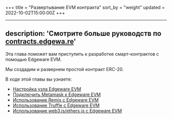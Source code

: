+++
title = "Развертывание EVM контракта"
sort_by = "weight"
updated = 2022-10-02T15:00:00Z
+++

---
description: 'Смотрите больше руководств по [contracts.edgewa.re](contracts.edgewa.re)'
---

Эта глава поможет вам приступить к разработке смарт-контрактов с помощью Edgeware EVM.

Мы создадим и развернем простой контракт ERC-20.

В ходе этой главы вы узнаете:

- [Настройка узла Edgeware EVM](https://github.com/hicommonwealth/edgeware-documentation/blob/master/docs/quickstart/evm-introduction/setting-up-a-local-node/)
- [Подключить Metamask к Edgeware EVM](interacting-with-a-edgeware-node-using-metamask/) 
- [Использование Remix с Edgeware EVM](interacting-with-a-edgeware-node-using-remix/)
- [Использование Truffle с Edgeware EVM](interacting-with-a-edgeware-node-using-truffle/)
- [Использование web3.js/ethers.js с Edgeware EVM](interacting-with-a-edgeware-node-using-web3/)


